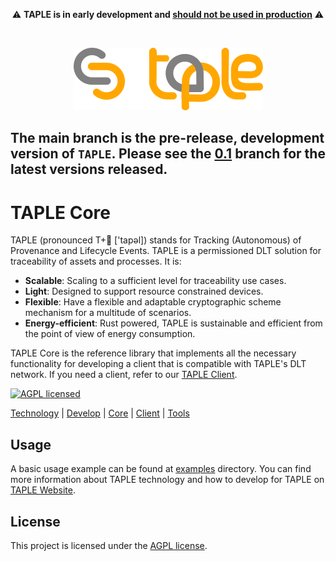 <div align="center">
<p>⚠️ <b>TAPLE is in early development and <a href="https://www.taple.es/community/DISCLAIMER">should not be used in production</a></b> ⚠️</p>
<br/>
<p><img src="https://raw.githubusercontent.com/opencanarias/public-resources/master/images/taple-logo-readme.png"></p>
</div>

## The main branch is the pre-release, development version of `TAPLE`. Please see the [0.1](https://github.com/opencanarias/taple-core/tree/release-0.1) branch for the latest versions released.

# TAPLE Core
TAPLE (pronounced T+🍎 ['tapəl]) stands for Tracking (Autonomous) of Provenance and Lifecycle Events. TAPLE is a permissioned DLT solution for traceability of assets and processes. It is:

- **Scalable**: Scaling to a sufficient level for traceability use cases. 
- **Light**: Designed to support resource constrained devices.
- **Flexible**: Have a flexible and adaptable cryptographic scheme mechanism for a multitude of scenarios.
- **Energy-efficient**: Rust powered, TAPLE is sustainable and efficient from the point of view of energy consumption.

TAPLE Core is the reference library that implements all the necessary functionality for developing a client that is compatible with TAPLE's DLT network. If you need a client, refer to our [TAPLE Client](https://github.com/opencanarias/taple-client).

[![AGPL licensed][agpl-badge]][agpl-url]

[agpl-badge]: https://img.shields.io/badge/license-AGPL-blue.svg
[agpl-url]: https://github.com/opencanarias/taple-core/blob/master/LICENSE

[Technology](https://www.taple.es) | [Develop](https://www.taple.es/docs/develop) | [Core](https://github.com/opencanarias/taple-core) | [Client](https://github.com/opencanarias/taple-client) | [Tools](https://github.com/opencanarias/taple-tools)

## Usage
A basic usage example can be found at [examples](./examples) directory. You can find more information about TAPLE technology and how to develop for TAPLE on [TAPLE Website](https://www.taple.es). 

## License
This project is licensed under the [AGPL license](https://github.com/opencanarias/taple-core/blob/master/LICENSE).

